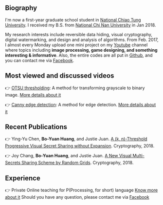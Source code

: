 ## Biography

I'm now a first-year graduate school student in [National Chiao Tung University](https://www.nctu.edu.tw/). I received my B.S. from [National Chi Nan University](https://www.ncnu.edu.tw/ncnuweb/) in Jan 2018. 

My research interests include reversible data hiding, visual cryptography, digital watermarking, and design and analysis of algorithms. From Feb. 2017, I almost every Monday upload one mini project on my [Youtube](https://www.youtube.com/channel/UCmVQun_KSwvPnRBDWSX8gRw/featured) channel where topics including **image processing, game designing, and something interesting & informative**. Also, the entire codes are all put in [Github](https://github.com/hbyacademic), and you can contact me via [Facebook](https://www.facebook.com/HBY.academic).
 
## Most viewed and discussed videos
👉 [OTSU thresholding](https://www.youtube.com/watch?v=Ofi1Fn18YLc): A method for transforming grayscale to binary image.
    [More details about it](http://idiot3838.pixnet.net/blog/post/193557941)
    
👉 [Canny edge detection](https://www.youtube.com/watch?v=Ofi1Fn18YLc): A method for edge detection.
    [More details about it](http://idiot3838.pixnet.net/blog/post/194161931)

## Recent Publications
👉 Ying-Yu Chen, **Bo-Yuan Huang**, and Justie Juan. [A (k, n)-Threshold Progressive Visual Secret Sharing without Expansion](https://www.mdpi.com/2410-387X/2/4/28). Cryptography, 2018.

👉 Joy Chang, **Bo-Yuan Huang**, and Justie Juan. [A New Visual Multi-Secrets Sharing Scheme by Random Grids](https://www.mdpi.com/2410-387X/2/3/24). Cryptography, 2018.

## Experience
👉 Private Online teaching for P(Processing, for short) language [Know more about it](https://processing.org/)
   Should you have any question, please contact me via [Facebook](https://www.facebook.com/HBY.academic)
